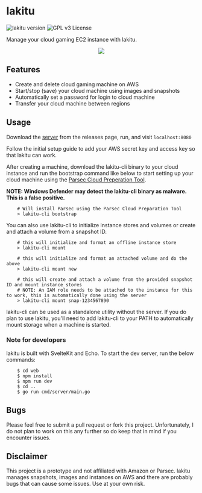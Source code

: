 # lakitu

![lakitu version](https://img.shields.io/badge/version-0.1.0-lightgreen.svg)
![GPL v3 License](https://img.shields.io/badge/license-GPL%20v3-blue.svg)

Manage your cloud gaming EC2 instance with lakitu. 

<p align="center">
	<img src="https://user-images.githubusercontent.com/14242625/141721197-b45a707a-f5e8-4a13-9ad9-9bde929cf40f.gif">
</p>

## Features

- Create and delete cloud gaming machine on AWS
- Start/stop (save) your cloud machine using images and snapshots
- Automatically set a password for login to cloud machine
- Transfer your cloud machine between regions

## Usage

Download the [server](https://github.com/sereneblue/lakitu/releases) from the releases page, run, and visit ``localhost:8080``

Follow the initial setup guide to add your AWS secret key and access key so that lakitu can work.

After creating a machine, download the lakitu-cli binary to your cloud instance and run the bootstrap command like below to start setting up your cloud machine using the [Parsec Cloud Preperation Tool](https://github.com/parsec-cloud/Parsec-Cloud-Preparation-Tool).

**NOTE: Windows Defender may detect the lakitu-cli binary as malware. This is a false positive.**

```
	# Will install Parsec using the Parsec Cloud Preparation Tool
	> lakitu-cli bootstrap
```

You can also use lakitu-cli to initialize instance stores and volumes or create and attach a volume from a snapshot ID.

```
	# this will initialize and format an offline instance store
	> lakitu-cli mount

	# this will initialize and format an attached volume and do the above 
	> lakitu-cli mount new

	# this will create and attach a volume from the provided snapshot ID and mount instance stores
	# NOTE: An IAM role needs to be attached to the instance for this to work, this is automatically done using the server
	> lakitu-cli mount snap-1234567890
```

lakitu-cli can be used as a standalone utility without the server. If you do plan to use lakitu, you'll need to add lakitu-cli to your PATH to automatically mount storage when a machine is started.

### Note for developers

lakitu is built with SvelteKit and Echo. To start the dev server, run the below commands:

```
	$ cd web
	$ npm install
	$ npm run dev
	$ cd ..
	$ go run cmd/server/main.go
```

## Bugs

Please feel free to submit a pull request or fork this project. Unfortunately, I do not plan to work on this any further so do keep that in mind if you encounter issues.

## Disclaimer

This project is a prototype and not affiliated with Amazon or Parsec. lakitu manages snapshots, images and instances on AWS and there are probably bugs that can cause some issues. Use at your own risk.